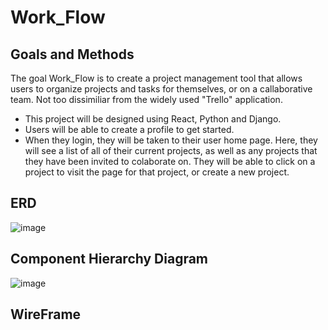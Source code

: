 # Work_Flow

## Goals and Methods
The goal Work_Flow is to create a project management tool that allows users to organize projects and tasks for themselves, or on a callaborative team. Not too dissimiliar from the widely used "Trello" application.

* This project will be designed using React, Python and Django.
* Users will be able to create a profile to get started.
* When they login, they will be taken to their user home page. Here, they will see a list of all of their current projects, as well as any projects that they have been invited to colaborate on. They will be able to click on a project to visit the page for that project, or create a new project.

## ERD
![image](https://github.com/user-attachments/assets/9435b60c-f880-442e-81ec-3557e6b2cb1d)

## Component Hierarchy Diagram
![image](https://github.com/user-attachments/assets/7974ec28-ddc6-48ad-8e33-ae2a65d1b420)

## WireFrame
